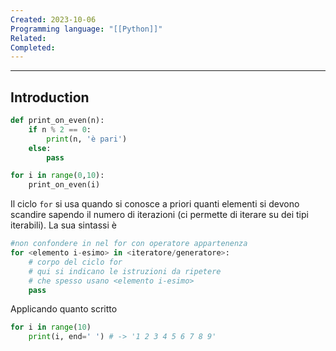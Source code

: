 ```yaml
---
Created: 2023-10-06
Programming language: "[[Python]]"
Related: 
Completed:
---
```

---
## Introduction
```python
def print_on_even(n):
	if n % 2 == 0:
		print(n, 'è pari')
	else:
		pass

for i in range(0,10):
	print_on_even(i)
```
Il ciclo `for` si usa quando si conosce a priori quanti elementi si devono scandire sapendo il numero di iterazioni (ci permette di iterare su dei tipi iterabili). La sua sintassi è

```python
#non confondere in nel for con operatore appartenenza
for <elemento i-esimo> in <iteratore/generatore>:
	# corpo del ciclo for
	# qui si indicano le istruzioni da ripetere
	# che spesso usano <elemento i-esimo>
	pass
```

Applicando quanto scritto

```python
for i in range(10)
	print(i, end=' ') # -> '1 2 3 4 5 6 7 8 9'
```

